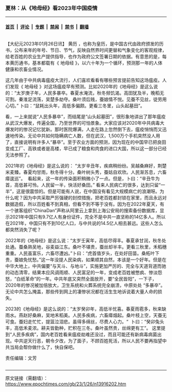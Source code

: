 ### 夏林：从《地母经》看2023年中国疫情

---

#### [首页](../../../..?n13916202) &nbsp;|&nbsp; [评论](../../../../../epoch-comment?n13916202) &nbsp;|&nbsp; [专题](../../../../../epoch-special?n13916202) &nbsp;|&nbsp; [禁闻](../../../../../epoch-news?n13916202) &nbsp;|&nbsp; [禁书](../../../../../books?n13916202) &nbsp;|&nbsp; [翻墙](https://github.com/gfw-breaker/nogfw/blob/master/README.md?n13916202)


<div class="column" id="artbody" itemprop="articleBody">
 <!-- article content begin -->
 <p>
  【大纪元2023年01月26日讯】
  <ok href="https://www.epochtimes.com/gb/tag/%E9%BB%84%E5%8E%86.html">
   黄历
  </ok>
  ，也称为皇历，是中国古代由政府颁发的历书，公布来年的年号、节日、节气，反映自然界时间更替和气象变化的客观规律，给老百姓的农业生产提供指导，也作为政府公文签署日期的依据。有意思的是，每本黄历通书，基本都载有《
  <ok href="https://www.epochtimes.com/gb/tag/%E5%9C%B0%E6%AF%8D%E7%BB%8F.html">
   地母经
  </ok>
  》，以六十年为一个循环，预测那一年的人体健康和农畜业情况。
 </p>
 <p>
  这几年由于中共病毒瘟疫大流行，人们喜欢看看有哪些预言提前告知这场瘟疫。人们发现《
  <ok href="https://www.epochtimes.com/gb/tag/%E5%9C%B0%E6%AF%8D%E7%BB%8F.html">
   地母经
  </ok>
  》对这场瘟疫早有预测。比如2020年的《地母经》是这么说的：“太岁庚子年，人民多暴卒。春夏水淹流，秋冬频饥渴。高田犹及半，晚稻无可割。秦淮足流荡，吴楚多劫夺。桑叶须后贱，蚕娘情不悦。见蚕不见丝，徒劳用心切。” 卜曰：“鼠耗出头年，高低多偏颇。更看三冬里，山头起墓田”。
 </p>
 <p>
  看，一上来就说“人民多暴卒”，而结尾是“山头起墓田”，很形象地讲出了那年瘟疫从武汉大爆发，传遍全国，乃至世界的可怕景象。大家应该对2020年中共病毒大爆发时的惨况记忆犹新。那时医院爆满，人走在路上忽然倒下去，瘟疫悄悄而又迅速地传染。无论中共如何隐瞒病亡人数，但在武汉，1,500万个手机突然没人用了，直接说明有许多人“暴卒”。至于农业方面的预测，因为现在的中国早已把良田变成工厂、高铁或者是高楼，早已成了粮食和肉食的进口大国，所以这一部分已经无法参照了。
 </p>
 <p>
  2021年的《地母经》是这么说的： “太岁辛丑年，疾病稍纷纷。吴越桑麻好，荆楚米麦臻。春夏均甘雨，秋冬得十分。桑叶树头秀，蚕姑自欢欣。人民渐苏息，六畜瘴逡巡”。  看起来，这一年的传染面积稍微小了一点。但是，卜曰：“辛丑牛为首，高低甚可怜。人民留一半，快活好桑田。” 看来人民病亡的很多，达到只留“一半”，这是很震惊的。但是可能有人说，在中国没有看见大规模病亡的浪潮呀。为什么呢？因为中共采取严厉强硬的封控措施，把老百姓都封锁在家里，而且永远对数据造假，所以百姓看不到真相，但看不到不等于没有。因为在2022年夏天，有一个骇客组织“ChinaDan”声称从阿里云上拿到上海公安局的搜索备份数据库，显示2021年中国只有9.7亿人有身份证件，完全不是中共一直坚称的14亿多人。所以在2021年，中国只有不到10亿人口，与中共说的14.5亿人相去甚远。这些人怎么都突然消失了呢？
 </p>
 <p>
  2022年的《地母经》是这么说：“太岁壬寅年，高低尽得丰。春夏承甘润，秋冬处处通。蚕桑熟吴地，谷麦益江东。桑叶不堪贵，蚕丝却半丰。更看三秋里，禾稻穗重重。人民虽富乐，六畜尽遭凶。”卜曰：“虎首值岁头，在处好田苗。桑柘叶下贵，蚕娘免忧愁。”这一年没提人民染病，如果顺其自然，本该是一个好年。但是在中华大地上，中共偏要“与天斗、与地斗”，实施更加严厉的、完全与天道背道而驰的动态清零，结果本应风调雨顺、人民富足的一年，变成老百姓被憋疯、惨淡怨怒，“白纸革命”的一年。中共年底又突然全面放开，要“全民皆阳”，一下子，2020年的惨况被加倍放大，卫生系统和火葬系统完全崩溃，中原处处 “多暴卒”。无论中共怎么掩盖，那些传到网上的凄惨状况都在活生生地诉说着大量人命的损失。
 </p>
 <p>
  2023的《地母经》是这么说的：“太岁癸卯年，高低半忧喜。春夏雨雹多，秋来缺雨水。燕赵好桑麻，吴地禾稻美。人民多疾病，六畜瘴烟起。桑叶枝上空，天蚕无可食。蚕妇走忙忙，提篮泣泪悲。虽得多绵丝，尽费人心力。“  卜曰：“癸卯兔头丰，高低禾麦浓。耕夫皆勤种，贮积在三冬。桑叶虽然贵，丝绵更有工”。 这里提到“人民多疾病”，国内老百姓看来瘟疫劫难还没过，而且可能还有新病毒病菌出现。中共逆天行恶，朝令夕改，为了面子，不顾百姓死活，所以人民不要再指望中共当局会帮你做什么了，快自保吧。
 </p>
 <p>
  责任编辑：文芳
 </p>
 <!-- article content end -->
</div>


---

原文链接（需翻墙）：https://www.epochtimes.com/gb/23/1/26/n13916202.htm
